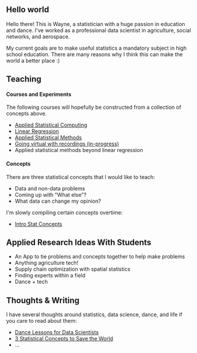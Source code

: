 ## Hello world

Hello there! This is Wayne, a statistician with a huge passion in education and dance.
I've worked as a professional data scientist in agriculture, social networks, and aerospace.

My current goals are to make useful statistics a mandatory subject in high school education.
There are many reasons why I think this can make the world a better place :)


## Teaching
#### Courses and Experiments
The following courses will hopefully be constructed from a collection of concepts above.
- [Applied Statistical Computing](courses/stat_computing/README.md)
- [Linear Regression](courses/linear_regression/README.md)
- [Applied Statistical Methods](courses/applied_methods/README.md)
- [Going virtual with recordings (in-progress)](courses/going_virtual.md)
- Applied statistical methods beyond linear regression

#### Concepts
There are three statistical concepts that I would like to teach:
- Data and non-data problems
- Coming up with "What else"?
- What data can change my opinion?

I'm slowly compiling certain concepts overtime:
- [Intro Stat Concepts](stat_concept_inv/README.md)

## Applied Research Ideas With Students
- An App to tie problems and concepts together to help
  make problems
- Anything agriculture tech!
- Supply chain optimization with spatial statistics
- Finding experts within a field
- Dance + tech

## Thoughts & Writing
I have several thoughts around statistics, data science, dance, and life if you care to read about them:
- [Dance Lessons for Data Scientists](https://towardsdatascience.com/dance-lessons-for-data-scientists-27510ba3257a)
- [3 Statistical Concepts to Save the World](https://medium.com/@leewtai/3-statistical-concepts-to-save-the-world-d8cdf0534f35)
- ...
